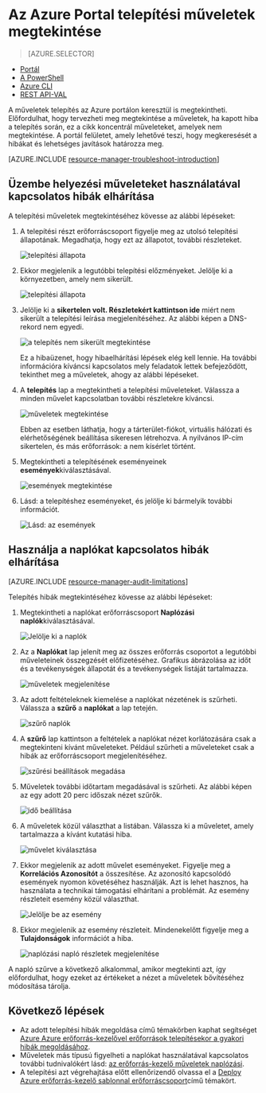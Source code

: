 <properties
   pageTitle="Megtekintése a portálon üzembe helyezési műveleteket |} Microsoft Azure"
   description="Az Azure portal segítségével az erőforrás-kezelő-telepítési hibák feltárása ismerteti."
   services="azure-resource-manager,virtual-machines"
   documentationCenter=""
   tags="top-support-issue"
   authors="tfitzmac"
   manager="timlt"
   editor="tysonn"/>

<tags
   ms.service="azure-resource-manager"
   ms.devlang="na"
   ms.topic="article"
   ms.tgt_pltfrm="vm-multiple"
   ms.workload="infrastructure"
   ms.date="06/15/2016"
   ms.author="tomfitz"/>

# <a name="view-deployment-operations-with-azure-portal"></a>Az Azure Portal telepítési műveletek megtekintése

> [AZURE.SELECTOR]
- [Portál](resource-manager-troubleshoot-deployments-portal.md)
- [A PowerShell](resource-manager-troubleshoot-deployments-powershell.md)
- [Azure CLI](resource-manager-troubleshoot-deployments-cli.md)
- [REST API-VAL](resource-manager-troubleshoot-deployments-rest.md)

A műveletek telepítés az Azure portálon keresztül is megtekintheti. Előfordulhat, hogy tervezheti meg megtekintése a műveletek, ha kapott hiba a telepítés során, ez a cikk koncentrál műveleteket, amelyek nem megtekintése. A portál felületet, amely lehetővé teszi, hogy megkeresését a hibákat és lehetséges javítások határozza meg.

[AZURE.INCLUDE [resource-manager-troubleshoot-introduction](../includes/resource-manager-troubleshoot-introduction.md)]

## <a name="use-deployment-operations-to-troubleshoot"></a>Üzembe helyezési műveleteket használatával kapcsolatos hibák elhárítása

A telepítési műveletek megtekintéséhez kövesse az alábbi lépéseket:

1. A telepítési részt erőforráscsoport figyelje meg az utolsó telepítési állapotának. Megadhatja, hogy ezt az állapotot, további részleteket.

    ![telepítési állapota](./media/resource-manager-troubleshoot-deployments-portal/deployment-status.png)

2. Ekkor megjelenik a legutóbbi telepítési előzményeket. Jelölje ki a környezetben, amely nem sikerült.

    ![telepítési állapota](./media/resource-manager-troubleshoot-deployments-portal/select-deployment.png)

3. Jelölje ki a **sikertelen volt. Részletekért kattintson ide** miért nem sikerült a telepítési leírása megjelenítéséhez. Az alábbi képen a DNS-rekord nem egyedi.  

    ![a telepítés nem sikerült megtekintése](./media/resource-manager-troubleshoot-deployments-portal/view-error.png)

    Ez a hibaüzenet, hogy hibaelhárítási lépések elég kell lennie. Ha további információra kíváncsi kapcsolatos mely feladatok lettek befejeződött, tekinthet meg a műveletek, ahogy az alábbi lépéseket.

4. A **telepítés** lap a megtekintheti a telepítési műveleteket. Válassza a minden művelet kapcsolatban további részletekre kíváncsi.

    ![műveletek megtekintése](./media/resource-manager-troubleshoot-deployments-portal/view-operations.png)

    Ebben az esetben láthatja, hogy a tárterület-fiókot, virtuális hálózati és elérhetőségének beállítása sikeresen létrehozva. A nyilvános IP-cím sikertelen, és más erőforrások: a nem kísérlet történt.

5. Megtekintheti a telepítésének eseményeinek **események**kiválasztásával.

    ![események megtekintése](./media/resource-manager-troubleshoot-deployments-portal/view-events.png)

6. Lásd: a telepítéshez eseményeket, és jelölje ki bármelyik további információt.

    ![Lásd: az események](./media/resource-manager-troubleshoot-deployments-portal/see-all-events.png)

## <a name="use-audit-logs-to-troubleshoot"></a>Használja a naplókat kapcsolatos hibák elhárítása

[AZURE.INCLUDE [resource-manager-audit-limitations](../includes/resource-manager-audit-limitations.md)]

Telepítés hibák megtekintéséhez kövesse az alábbi lépéseket:

1. Megtekintheti a naplókat erőforráscsoport **Naplózási naplók**kiválasztásával.

    ![Jelölje ki a naplók](./media/resource-manager-troubleshoot-deployments-portal/select-audit-logs.png)

2. Az a **Naplókat** lap jelenít meg az összes erőforrás csoportot a legutóbbi műveleteinek összegzését előfizetéséhez. Grafikus ábrázolása az időt és a tevékenységek állapotát és a tevékenységek listáját tartalmazza.

    ![műveletek megjelenítése](./media/resource-manager-troubleshoot-deployments-portal/audit-summary.png)

3. Az adott feltételeknek kiemelése a naplókat nézetének is szűrheti. Válassza a **szűrő** a **naplókat** a lap tetején.

    ![szűrő naplók](./media/resource-manager-troubleshoot-deployments-portal/filter-logs.png)

4. A **szűrő** lap kattintson a feltételek a naplókat nézet korlátozására csak a megtekinteni kívánt műveleteket. Például szűrheti a műveleteket csak a hibák az erőforráscsoport megjelenítéséhez.

    ![szűrési beállítások megadása](./media/resource-manager-troubleshoot-deployments-portal/set-filter.png)

5. Műveletek további időtartam megadásával is szűrheti. Az alábbi képen az egy adott 20 perc időszak nézet szűrők.

    ![idő beállítása](./media/resource-manager-troubleshoot-deployments-portal/select-time.png)

6. A műveletek közül választhat a listában. Válassza ki a műveletet, amely tartalmazza a kívánt kutatási hiba.

    ![művelet kiválasztása](./media/resource-manager-troubleshoot-deployments-portal/select-operation.png)
  
7. Ekkor megjelenik az adott művelet eseményeket. Figyelje meg a **Korrelációs Azonosítót** a összesítése. Az azonosító kapcsolódó események nyomon követéséhez használják. Azt is lehet hasznos, ha használata a technikai támogatási elhárítani a problémát. Az esemény részleteit esemény közül választhat.

    ![Jelölje be az esemény](./media/resource-manager-troubleshoot-deployments-portal/select-event.png)

8. Ekkor megjelenik az esemény részleteit. Mindenekelőtt figyelje meg a **Tulajdonságok** információt a hiba.

    ![naplózási napló részletek megjelenítése](./media/resource-manager-troubleshoot-deployments-portal/audit-details.png)

A napló szűrve a következő alkalommal, amikor megtekinti azt, így előfordulhat, hogy ezeket az értékeket a nézet a műveletek bővítéséhez módosítása tárolja.

## <a name="next-steps"></a>Következő lépések

- Az adott telepítési hibák megoldása című témakörben kaphat segítséget [Azure Azure erőforrás-kezelővel erőforrások telepítésekor a gyakori hibák megoldásához](resource-manager-common-deployment-errors.md).
- Műveletek más típusú figyelheti a naplókat használatával kapcsolatos további tudnivalókért lásd: [az erőforrás-kezelő műveletek naplózási](resource-group-audit.md).
- A telepítési azt végrehajtása előtt ellenőrizendő olvassa el a [Deploy Azure erőforrás-kezelő sablonnal erőforráscsoport](resource-group-template-deploy.md)című témakört.
